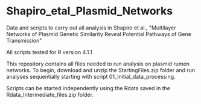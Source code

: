 # Shapiro_etal_Plasmid_Networks
Data and scripts to carry out all analysis in Shapiro et al., "Multilayer Networks of Plasmid Genetic Similarity Reveal Potential Pathways of Gene Transmission"

All scripts tested for R version 4.1.1

This repository contains all files needed to run analysis on plasmid rumen networks. To begin, download and unzip the StartingFiles.zip folder and run analyses sequentially starting with script 01_Initial_data_processing.

Scripts can be started independently using the Rdata saved in the Rdata_Intermediate_files.zip folder.
